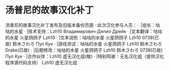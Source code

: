 # 汤普尼的故事汉化补丁
汤普尼的故事汉化补丁发布及旧版本备份页面
        ·  此次汉化参与人员：
       ·  |组长：咕咕的水星
        ·  |技术支持：Lzh10 Владимирович·Делио Дрейк
        ·  |文本翻译：咕咕的水星   火星鸽鸽子   Lzh10
        ·  |文本润色：咕咕的水星   火星鸽鸽子   Lzh10 0738(已故) 鈴木さわろ  Пул Кук
        ·  |游戏测试：咕咕的水星   火星鸽鸽子   Lzh10 鈴木さわろ Drake(已故)
        ·  |后期修改：咕咕的水星   火星鸽鸽子   Lzh10 鈴木さわろ 0738(已故) Пул Кук
        ·  |合作伙伴：Lzh10   虚无汉化组(敬)
        ·  |特别鸣谢：无名汉化组（提供汉化程序源代码支持）   Lzh10   虚无汉化组
